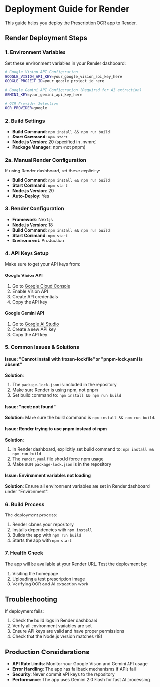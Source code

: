 # Deployment Guide for Render

This guide helps you deploy the Prescription OCR app to Render.

## Render Deployment Steps

### 1. Environment Variables
Set these environment variables in your Render dashboard:

```bash
# Google Vision API Configuration
GOOGLE_VISION_API_KEY=your_google_vision_api_key_here
GOOGLE_PROJECT_ID=your_google_project_id_here

# Google Gemini API Configuration (Required for AI extraction)
GEMINI_KEY=your_gemini_api_key_here

# OCR Provider Selection
OCR_PROVIDER=google
```

### 2. Build Settings
- **Build Command**: `npm install && npm run build`
- **Start Command**: `npm start`
- **Node.js Version**: 20 (specified in .nvmrc)
- **Package Manager**: npm (not pnpm)

### 2a. Manual Render Configuration
If using Render dashboard, set these explicitly:
- **Build Command**: `npm install && npm run build`
- **Start Command**: `npm start`
- **Node.js Version**: 20
- **Auto-Deploy**: Yes

### 3. Render Configuration
- **Framework**: Next.js
- **Node.js Version**: 18
- **Build Command**: `npm install && npm run build`
- **Start Command**: `npm start`
- **Environment**: Production

### 4. API Keys Setup
Make sure to get your API keys from:

#### Google Vision API
1. Go to [Google Cloud Console](https://console.cloud.google.com/)
2. Enable Vision API
3. Create API credentials
4. Copy the API key

#### Google Gemini API
1. Go to [Google AI Studio](https://aistudio.google.com/)
2. Create a new API key
3. Copy the API key

### 5. Common Issues & Solutions

#### Issue: "Cannot install with frozen-lockfile" or "pnpm-lock.yaml is absent"
**Solution**: 
1. The `package-lock.json` is included in the repository
2. Make sure Render is using npm, not pnpm
3. Set build command to: `npm install && npm run build`

#### Issue: "next: not found"
**Solution**: Make sure the build command is `npm install && npm run build`.

#### Issue: Render trying to use pnpm instead of npm
**Solution**: 
1. In Render dashboard, explicitly set build command to: `npm install && npm run build`
2. The `render.yaml` file should force npm usage
3. Make sure `package-lock.json` is in the repository

#### Issue: Environment variables not loading
**Solution**: Ensure all environment variables are set in Render dashboard under "Environment".

### 6. Build Process
The deployment process:
1. Render clones your repository
2. Installs dependencies with `npm install`
3. Builds the app with `npm run build`
4. Starts the app with `npm start`

### 7. Health Check
The app will be available at your Render URL. Test the deployment by:
1. Visiting the homepage
2. Uploading a test prescription image
3. Verifying OCR and AI extraction work

## Troubleshooting

If deployment fails:
1. Check the build logs in Render dashboard
2. Verify all environment variables are set
3. Ensure API keys are valid and have proper permissions
4. Check that the Node.js version matches (18)

## Production Considerations

- **API Rate Limits**: Monitor your Google Vision and Gemini API usage
- **Error Handling**: The app has fallback mechanisms if APIs fail
- **Security**: Never commit API keys to the repository
- **Performance**: The app uses Gemini 2.0 Flash for fast AI processing

